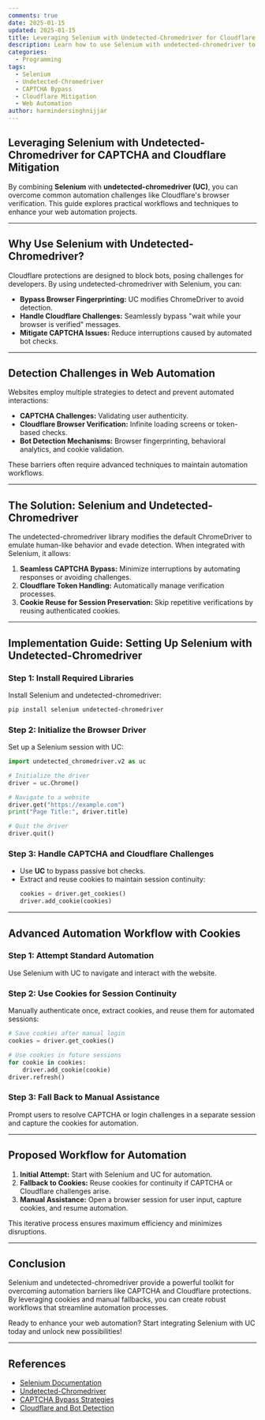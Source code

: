 ```yaml
---
comments: true
date: 2025-01-15
updated: 2025-01-15
title: Leveraging Selenium with Undetected-Chromedriver for Cloudflare Mitigation
description: Learn how to use Selenium with undetected-chromedriver to bypass Cloudflare challenges for robust web automation. Includes practical workflows and tips.
categories:
  - Programming
tags:
  - Selenium
  - Undetected-Chromedriver
  - CAPTCHA Bypass
  - Cloudflare Mitigation
  - Web Automation
author: harmindersinghnijjar
---
```


## Leveraging Selenium with Undetected-Chromedriver for CAPTCHA and Cloudflare Mitigation

By combining **Selenium** with **undetected-chromedriver (UC)**, you can overcome common automation challenges like Cloudflare's browser verification. This guide explores practical workflows and techniques to enhance your web automation projects.

---

## Why Use Selenium with Undetected-Chromedriver?

Cloudflare protections are designed to block bots, posing challenges for developers. By using undetected-chromedriver with Selenium, you can:

- **Bypass Browser Fingerprinting:** UC modifies ChromeDriver to avoid detection.
- **Handle Cloudflare Challenges:** Seamlessly bypass "wait while your browser is verified" messages.
- **Mitigate CAPTCHA Issues:** Reduce interruptions caused by automated bot checks.

---

## Detection Challenges in Web Automation

Websites employ multiple strategies to detect and prevent automated interactions:

- **CAPTCHA Challenges:** Validating user authenticity.
- **Cloudflare Browser Verification:** Infinite loading screens or token-based checks.
- **Bot Detection Mechanisms:** Browser fingerprinting, behavioral analytics, and cookie validation.

These barriers often require advanced techniques to maintain automation workflows.

---

## The Solution: Selenium and Undetected-Chromedriver

The undetected-chromedriver library modifies the default ChromeDriver to emulate human-like behavior and evade detection. When integrated with Selenium, it allows:

1. **Seamless CAPTCHA Bypass:** Minimize interruptions by automating responses or avoiding challenges.
2. **Cloudflare Token Handling:** Automatically manage verification processes.
3. **Cookie Reuse for Session Preservation:** Skip repetitive verifications by reusing authenticated cookies.

---

## Implementation Guide: Setting Up Selenium with Undetected-Chromedriver

### Step 1: Install Required Libraries

Install Selenium and undetected-chromedriver:
```bash
pip install selenium undetected-chromedriver
```

### Step 2: Initialize the Browser Driver

Set up a Selenium session with UC:
```python
import undetected_chromedriver.v2 as uc

# Initialize the driver
driver = uc.Chrome()

# Navigate to a website
driver.get("https://example.com")
print("Page Title:", driver.title)

# Quit the driver
driver.quit()
```

### Step 3: Handle CAPTCHA and Cloudflare Challenges

- Use **UC** to bypass passive bot checks.
- Extract and reuse cookies to maintain session continuity:
  ```python
  cookies = driver.get_cookies()
  driver.add_cookie(cookies)
  ```

---

## Advanced Automation Workflow with Cookies

### Step 1: Attempt Standard Automation
Use Selenium with UC to navigate and interact with the website.

### Step 2: Use Cookies for Session Continuity
Manually authenticate once, extract cookies, and reuse them for automated sessions:
```python
# Save cookies after manual login
cookies = driver.get_cookies()

# Use cookies in future sessions
for cookie in cookies:
    driver.add_cookie(cookie)
driver.refresh()
```

### Step 3: Fall Back to Manual Assistance
Prompt users to resolve CAPTCHA or login challenges in a separate session and capture the cookies for automation.

---

## Proposed Workflow for Automation

1. **Initial Attempt:** Start with Selenium and UC for automation.
2. **Fallback to Cookies:** Reuse cookies for continuity if CAPTCHA or Cloudflare challenges arise.
3. **Manual Assistance:** Open a browser session for user input, capture cookies, and resume automation.

This iterative process ensures maximum efficiency and minimizes disruptions.

---

## Conclusion

Selenium and undetected-chromedriver provide a powerful toolkit for overcoming automation barriers like CAPTCHA and Cloudflare protections. By leveraging cookies and manual fallbacks, you can create robust workflows that streamline automation processes.

Ready to enhance your web automation? Start integrating Selenium with UC today and unlock new possibilities!

---

## References

- [Selenium Documentation](https://www.selenium.dev/documentation/)
- [Undetected-Chromedriver](https://github.com/ultrafunkamsterdam/undetected-chromedriver)
- [CAPTCHA Bypass Strategies](https://www.example.com/captcha-bypass-guide)
- [Cloudflare and Bot Detection](https://www.cloudflare.com/)